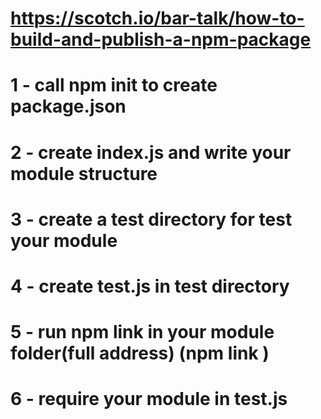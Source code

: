 # https://scotch.io/bar-talk/how-to-build-and-publish-a-npm-package



# 1 - call npm init to create package.json
# 2 - create index.js and write your module structure
# 3 - create a test directory for test your module
# 4 - create test.js in test directory
# 5 - run npm link in your module folder(full address) (npm link <My Module Address>)
# 6 - require your module in test.js
